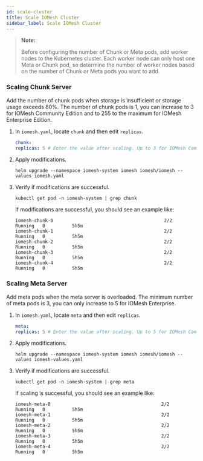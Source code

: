 ```yaml
---
id: scale-cluster
title: Scale IOMesh Cluster
sidebar_label: Scale IOMesh Cluster
---
```


> **Note:**
> 
>  Before configuring the number of Chunk or Meta pods, add worker nodes to the Kubernetes cluster. Each worker node can only host one Meta or Chunk pod, so determine the number of worker nodes based on the number of Chunk or Meta pods you want to add.

### Scaling Chunk Server

Add the number of chunk pods when storage is insufficient or storage usage exceeds 80%. The number of chunk pods is 1, you can increase to 3 for IOMesh Community Edition and to 255 to the maximum for IOMesh Enterprise Edition.

1. In `iomesh.yaml`, locate `chunk` and then edit `replicas`. 

    ```yaml
    chunk:
    replicas: 5 # Enter the value after scaling. Up to 3 for IOMesh Community and 255 for IOMesh Enterprise.
    ```
2. Apply modifications.
    
    ```shell
    helm upgrade --namespace iomesh-system iomesh iomesh/iomesh --values iomesh.yaml
    ```
3. Verify if modifications are successful.
    
    ```shell
    kubectl get pod -n iomesh-system | grep chunk
    ```   
   
   If modifications are successful, you should see an example like:
    ```output
    iomesh-chunk-0                                         2/2     Running   0          5h5m
    iomesh-chunk-1                                         2/2     Running   0          5h5m
    iomesh-chunk-2                                         2/2     Running   0          5h5m
    iomesh-chunk-3                                         2/2     Running   0          5h5m
    iomesh-chunk-4                                         2/2     Running   0          5h5m
    ```

### Scaling Meta Server

Add meta pods when the meta server is overloaded. The minimum number of meta pods is 3, you can only increase to 5 for IOMesh Enterprise.

1. In `iomesh.yaml`, locate `meta` and then edit `replicas`. 

    ```yaml
    meta:
    replicas: 5 # Enter the value after scaling. Up to 5 for IOMesh Community.
    ```
2. Apply modifications.
    ```shell
    helm upgrade --namespace iomesh-system iomesh iomesh/iomesh --values iomesh-values.yaml
    ```
3. Verify if modifications are successful.

    ```shell
    kubectl get pod -n iomesh-system | grep meta
    ```

    If scaling is successful, you should see an example like:
    ```output
    iomesh-meta-0                                         2/2     Running   0          5h5m
    iomesh-meta-1                                         2/2     Running   0          5h5m
    iomesh-meta-2                                         2/2     Running   0          5h5m
    iomesh-meta-3                                         2/2     Running   0          5h5m
    iomesh-meta-4                                         2/2     Running   0          5h5m
    ```

